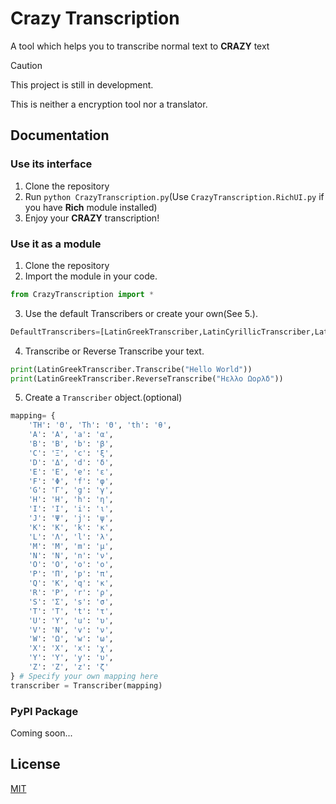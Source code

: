 # Crazy Transcription
A tool which helps you to transcribe normal text to **CRAZY** text
>[!CAUTION]
>
>This project is still in development.
>
>This is neither a encryption tool nor a translator.
## Documentation
### Use its interface
1. Clone the repository
2. Run `python CrazyTranscription.py`(Use `CrazyTranscription.RichUI.py` if you have **Rich** module installed)
3. Enjoy your **CRAZY** transcription!
### Use it as a module
1. Clone the repository
2. Import the module in your code.
```python
from CrazyTranscription import *
```
3. Use the default Transcribers or create your own(See 5.).
```python
DefaultTranscribers=[LatinGreekTranscriber,LatinCyrillicTranscriber,LatinArabicTranscriber,LatinHebrewTranscriber,LatinSanskritTranscriber,LatinTibetanTranscriber]
```
4. Transcribe or Reverse Transcribe your text.
```python
print(LatinGreekTranscriber.Transcribe("Hello World"))
print(LatinGreekTranscriber.ReverseTranscribe("Ηελλο Ωορλδ"))
```
5. Create a `Transcriber` object.(optional)
```python
mapping= {
    'TH': 'Θ', 'Th': 'Θ', 'th': 'θ',
    'A': 'Α', 'a': 'α', 
    'B': 'Β', 'b': 'β', 
    'C': 'Ξ', 'c': 'ξ', 
    'D': 'Δ', 'd': 'δ', 
    'E': 'Ε', 'e': 'ε', 
    'F': 'Φ', 'f': 'φ', 
    'G': 'Γ', 'g': 'γ', 
    'H': 'Η', 'h': 'η', 
    'I': 'Ι', 'i': 'ι', 
    'J': 'Ψ', 'j': 'ψ', 
    'K': 'Κ', 'k': 'κ', 
    'L': 'Λ', 'l': 'λ', 
    'M': 'Μ', 'm': 'μ', 
    'N': 'Ν', 'n': 'ν', 
    'O': 'Ο', 'o': 'ο', 
    'P': 'Π', 'p': 'π', 
    'Q': 'Κ', 'q': 'κ', 
    'R': 'Ρ', 'r': 'ρ', 
    'S': 'Σ', 's': 'σ', 
    'T': 'Τ', 't': 'τ', 
    'U': 'Υ', 'u': 'υ', 
    'V': 'Ν', 'v': 'ν', 
    'W': 'Ω', 'w': 'ω', 
    'X': 'Χ', 'x': 'χ', 
    'Y': 'Υ', 'y': 'υ', 
    'Z': 'Ζ', 'z': 'ζ'
} # Specify your own mapping here
transcriber = Transcriber(mapping)
```
### PyPI Package
Coming soon...
## License
[MIT](https://choosealicense.com/licenses/mit/)

